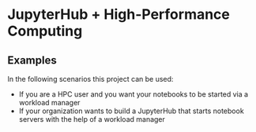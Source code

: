 # JupyterHub + High-Performance Computing

## Examples

In the following scenarios this project can be used:

* If you are a HPC user and you want your notebooks to be started via a workload manager
* If your organization wants to build a JupyterHub that starts notebook servers with the help of a workload manager
